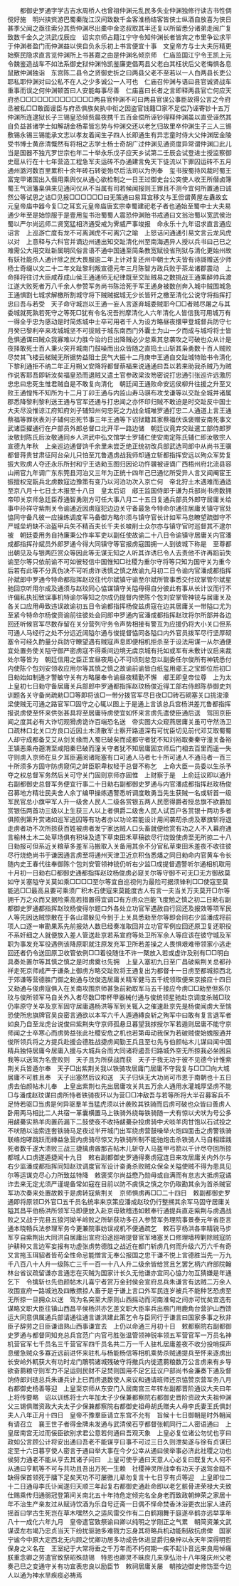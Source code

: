 <!-- { "loadSidebar": true } -->
　　都御史罗通字学古吉水周桥人也曾祖仲渊元乱民多失业仲渊独修行读古书性倜傥好施　明兴挟赀游巴蜀秦陇江汉间致数千金客淮杨结客皆侠士纵酒自放喜为侠日甚季父闻之亟往索分其赀仲渊尽出橐中金恣叔取其半还复以所留悉分诸弟走闽广复致数千金久之洪武戊辰应　诏实京师占籍江宁守令知仲渊长者皆宾之市里争讼求平于仲渊者盈门而仲渊益以侠自负永乐初上书言便宜十事　文皇帝方与士大夫厉精更始察民隐求直言览仲渊所上书甚嘉之由是仲渊名倾京师　仁庙监国江宁令王凯上元令魏鉴造战车不如法系御史狱仲渊怜凯鉴廉吏倡两县父老白其枉状后父老悔惧各息鼠散仲渊独诣　东宫陈二县令之贤御史折之曰两县父老不至若以一人白两县长吏公耶私耶仲渊对曰公私不在人之少多诚公一人可也　仁庙召仲渊与语曰县官诚贤战车重事而误之何仲渊顿首曰人安能每事尽善　仁庙喜曰长者之言即释两县官亡何应天府丞□□□□□□□□□□□□□两县官仲渊不可曰两县官误公事臣故得公言之今府丞被私□□敢面谩臣与府丞俱族矣执中衔之因盗官钱籍□家不足偿乃诬寄钞十五万仲渊所连逮狱长子三锡皇恐倾赀晨夜携千五百金偿所诬钞得释仲渊虽以直受诬然其自负益甚诸学士如解胡金杨辈皆忘势与仲渊交还以老乞归故里卒仲渊生子三人三锡敷锡永锡三锡能承文志以孝友着闻生子四人长即通生有异志童时侍大父仲渊居金陵受书博士黄彦清慨然有将相之志学士杨士奇胡广过仲渊见通资度异常谓仲渊口此儿当是国器不独亢罗世宗也年二十举永乐戊子应天乡试第二壬辰会试登进士授监察御史扈从行在十七年营造工程急军夫运砖不办通建言免天下徒流以下罪囚运砖不五月通州潞河数百里累积十余年砖石转徙殆尽后法司以为例奉　玺书按蜀持风裁时蜀王富宠甲诸国出入僣用乘舆仪从通心欲检制之一日王过御史台公突使人收王所僣卤簿蜀王气沮籓臬俱来见通问仪从不当属有司若候闻报则王罪且不测今宜何所置通曰诚然公等试思之诘□见报□□□□□□曰无策通曰易耳宜移文与王但谓黄屋左纛故玄元皇帝庙中器今复□之耳玄元皇帝庙唐玄宗幸蜀建祀老子者也通始至蜀中士大夫易通少年至是始惊服于是壹用玺书治蜀蜀人震恐仲渊贻书戒通曰文翁治蜀以宽武侯治蜀以严尔尚远师二贤宽猛相济通受戒为霁威严事竣报　命永乐十九年诏求直言通应诏言　上巡游亡度有龙不可离渊虎不可离穴之喻　上怒诘问通通引易文言云龙风虎以对　上意释与六科官并谪边州通出知交趾清化州至南海遇异人授以兵书曰己巳之难需公大用交趾新属明风俗言语不通中国通至简条教宽赋役省刑狱与清化更始州故有妖社能杀人通计除之民大畏服逾二年上计对复还州中朝士大夫皆有诗謌赠送少师杨士奇缀以文二十二年文趾黎利叛宣德元年三月陈智方政兵败于茶龙诸郡震动　上命择将往讨大臣咸荐成山侯王通通师无纪律既至交趾贼易之数挑战王通乘醉帅兵渡江遂大败死者万八千余人参赞军务尚书陈洽死于军王通身被数创奔入城中贼围城急王通惧割七城求解檄所割城守将下贼贼据城无少长皆歼之檄至清化公说守将指挥打忠曰吾与若受　天子命守城岂以王通一妄人言遂弃城委贼耶今□□者贼尽屠之与其委城就死孰若死守之等死□犹有令名况吾拊摩清化人六年清化人皆信我可用城万有一得全乎忠为感动是时简炼城中士卒可用者千人为设方略昼夜擐甲登城督兵防守七月癸巳黎利卒来攻城城坚不可拔贼于城东南西门外囊土为山一夕而成与城埒将士皆危惧通谋曰贼众我寡难以力胜今诒约日出降贼必少怠乘其怠袭攻之可破也众从计是夜择敢死士百人秉火突开城南门鼓噪而出众皆随之直捣土山斩其枭勇数十百人贼败尽焚其飞楼云梯贼无所据势益阻士民气大振十二月庚申王通自交趾城特贻书令清化下黎利通拒不纳二年正月朔乂安降将都督蔡福来说通通曰吾以若来助我杀贼乃为贼作说客耶吾即斩汝矣福皇恐而退贼又遣土官参政梁汝笏密说打忠通引张巡许远激厉忠忠曰忠死生惟君贼自是不敢复向清化　朝廷闻王通败命安远侯柳升往援之升至又败王通惶怖不知所为十二月丁卯王通与内监山寿马骐布攻戈谦等以交趾全城并诸属郡悉降黎利黎利送王通与官军还通与打忠闻之亦怀印归贼不敢迫是时交趾反中国士大夫尽没惟谅江府知府刘子辅知州何忠死之力战全城唯罗通打忠二人通道上言王通蔡福等罪状表刘子辅何忠死节事三年王通等下诏狱籍其家蔡福伏诛褒赠安南死事文武诸臣擢通行在户部员外郎总督口北开平一路边储　朝廷议竟弃交趾遣工部侍郎罗汝敬封陈氏后汝敬通同乡人洪武中弘文馆学士罗辅仁使安南定陈氏辅仁即汝敬宗人宣德九年秋　上亲巡边通督饷千余里未尝乏绝正统初改兵部武选司郎中从尚书王骥都督蒋贵甘肃征阿台朵儿只怕至兀鲁遇虏战我师却通立斩都指挥安远以殉众军势复振大败虏人夺还永乐所封和宁王诰勑玉图归因论功忤骥被诬谪广西梧州府北流县容山闸官九年调广东东筦县河泊又三年为正统十四年己巳通忆所受异人言又闻阉宦王振擅权宠翫兵北虏数寇边豫策有变乃以河泊功次入京亡何　帝北狩土木遇难而通适至京八月十七日土木报至十八日　皇太后诏　郕王监国侍郎于谦为兵部尚书虏数拥　帝叩关京师急廷臣荐通智勇刚方可任大事八月二十五日复通兵部员外郎守居庸关给事中孙祥守紫荆关令谕通近因虏寇犯边边关守备最急今特命尔通往居庸关镇守官处恊同守备凡彼一应操练调度军马备御方略尔须与镇守官长计如军马怠瞭望疏御守不严城垒坍缺不治盔甲兵矢不精百夫长千夫长唆削士众尔亦与镇守官时巡督其不逮尔被　朝廷委用务自持廉秉公作率军吏以副任使故谕二十八日令谕镇守居庸关内官潘成都指挥孙斌员外郎罗通今得大同镇守等官报虏寇围拥一人到彼城下称是　至尊都出朝见及与银两匹赏众等因此等无谋无知之人听其诈诱巳令人去责他不许再蹈前失谕至尔等只依前谕不可如彼轻信中国惟知□社稷为重尔守将等只知为国守关为重今后若有此等不分真伪决不可听虏诈诱慎之慎之故谕九月初二日令谕内官潘成都指挥孙斌郎中罗通今特命都指挥赵玟往代尔斌镇守谕至尔斌所管事悉交付玟掌管尔斌星驰回京听用尔成及通须与赵玟同心恊谋镇守关隘毋得自分彼此有事从长计议而行不许偏私执抝致误事机特谕尔等知之尔成仍提督内使陈个包刘安掌管神铳与居庸关及各关口应用毋致违误故谕初五日令谕都指挥杨俊兹虏寇在边其居庸关一带隘口尤为至紧今特命尔杨俊赍谕前往彼处会同郎中罗通内官潘成都指挥赵玟将尔所部并各边回还听候官军尽数存留在关分营列守务令声势相接有警互为应援仍将大小关口但系可通人马经行之处不分远近阔隘尔通与俊提督恊同各隘口内外官员拨军尽行坚厚砌塞令可经久酌量分兵防守瞭望遇有贼寇声息即便相机拒杀至于设法用谋一从尔通便宜处置务使关隘守御严密虏寇不得乘间边境无虞京城有托如或军有未敷计议启来裁处尔等皆为　朝廷信用之臣正宜昼夜用心不可顷刻怠忽以副委任尔俊所有神铳悉付内使陈个包刘安领收应用尔等其慎之慎之故谕前谕皆白纸玺用郕王之宝即位后初□日勑始如制通才警敏守关有方略屡奉令谕昼夜精勤不懈　郕王即皇帝位尊　上为太上皇初七日勑守备居庸关兵部郎中罗通都指挥赵玟杨俊近得工部右侍郎陈恭御史刘训题各关守备尚疏勑□□等即将该□一带分拨官军尽日夜□□砖石砌塞关口挑浚濠梁使贼无可通之路官军□固守之心辄以图上于是通上言该总兵宫杨洪差兀鲁都指挥报说虏使至怀来供张甚具将至居庸待虏使宜如怀来言虏先遣使臣通后送　驾回京臣闻之度其必有大诈切观猾虏诡诈百端恐名送　帝实图大众窥燕居庸关虽可守然汤卫口疏林口北关口方良口近因土木溃散军士察开路道深有可忧臣切见前代邓艾取蜀蜀人却守成都备艾艾从剑关缘而入蜀巳破矣而成都守者犹不知刘裕取秦秦守潼关备裕王镇恶乘舟遡渭至咸阳秦巳破而潼关守者犹不知居庸固京师后门相去百里而遥一失守则虏入京师在旦夕耳臣遍阅诸阨塞有口可通人马者七十所可通人不通马者一百三十所须多方固守防虏窥伺之衅臣职卑权轻于总督不称乞　上命大臣一员委以生杀予夺之权总督军务然后关可守关门固则京师亦固惟　上财察于是　上俞廷议即以通升右副都御史总督军务便宜行事二十日勑右副都御史罗通与内官潘成都指挥赵玫杨俊召募地方精壮民夫舍人余丁编甲操练遇警悉听调度敢勇当先生获贼一名或斩首一级军民官总小旗甲军人升一级舍人民人二级各赏银五两人民愿得爵者授总旗不欲爵加赏银伍两首功三级以上生获三人以上者俱爵二级舍人民人试百户各赏银十两功多者俱照例第升赏诸如巡军逃囚等有功者亦以功论若能设计用间袭刧杀虏及搴旗斩将退走虏者功不次所掠获百姓被虏者发宁家达贼人口头畜就便给赏有功之人不入幕府通言榆林土木二处草场俱有积垛及遗下草束田禾草稿欲尽行烧毁使虏至无所掠二十八日勑报可但系近关粮草多差军马搬取入关备用其余不分官私草束田禾差夜不收往彼尽行烧绝尚书于谦因通言虏至将通州天津卫近京积刍悉燔之同日勑命内官黄车令长随内史王春代往奉御陈个包刘安管领神铳仍听右少监□成提督遇警听尔通相机取用十月初一日勑右□都御史通都指挥赵玟杨俊虏必窥关尔等守御不可无□无方御敌莫如守关塞隘守关莫如乘□□□□至尔等宜自巡视何为最险可据须锋利□□使寇至莫能逃□□最高且要可乘须广积木石使寇来莫能度古人有言一夫当关万夫莫开□尔等拥千万之众而又据险乘高若措置得宜调□有方虏众岂能飞度勉之慎之初二日勑右副都御史罗通都指挥赵玟杨俊得尔题口外各处立功官军遇赦自行回还及报效等项军民人等先因达贼惊散在于各山潜躲见今到于上关具悉勑至尔等即会同右少监潘成将前项人口逐一审勘果系先前报効人数巳经奏准取回并立功官军例应回还原卫复还职役不系奸细之人就便放入差人管送赴京若系宣府等处卫所军余人等应该在彼守城及军职为事发充军役遇例该降原职就注原发充军卫所若差操之人畏惧艰难带领家小逃走回还者仍令送回原卫收管依例□□着役随住不许一槩放入若或虚诈及别有□□明白具奏处置尔等其慎之慎之是时虏奠乜先拥　上皇入塞初九日至广昌破紫荆关总都孙祥走死京师戒严于谦条上御虏方略交趾败将王通复出为都督十一日虏至都城掠西北于郊谦等营德胜门御之勑通与玟俊选居庸关精军健马五千统领取便来京接应十四日又勑通与俊虏寇俱入在关南攻围京师甚急前勑取军马五千接应今虏□□勑至但系尔玟与俊所领军马自关外入者尽数□带杯甲器械付通与俊统领星驰赴京调度杀贼□玟仍率原守关卒及京军固守居庸遇杨洪等军到关辄入之催速赴京先是杨俊闻虏大至惴恐使所忠旗牌官吴良密言通欲以本军六千人遁通縳良斩之殉军中曰敢有复言退军者如良乃自至龙虎台说俊曰紫荆失守京师孤悬旦暮望我捄授尔军若遁则居庸不能守京师闻之士卒寒心而虏势益张此社稷安危之机也若第毋动我保为若破贼俊始媿服通并俊所领兵将之方提兵赴援会德胜战捷虏闻勤王兵且至乜先与伯颜帖木儿谋曰闻中国精兵独恃居庸今居庸入援与大城兵合而大同诸将遏吾归路城外空无所掠我必坐困且我等以送驾为名壹败则　天子且为所获战而获　天子于我无功于彼不见德今计惟紫荆关兵皆遁尔奉　天子□出紫荆关我以铁骑攻居庸门居庸不守我复与□□□向大城居庸不可胜且奉　天子出塞然后议和送　天子归纵无大功尚可市恩于南朝也十五日虏去伯颜帖木儿奉　上皇出紫荆乜先出居庸攻关共五万余人通用水灌城厚坚虏不能□与潘成赵玟谋曰虏所恃者铁骑夜环以为营□□冲敌吾与若等所将大半召募客兵不足恃若驱□当虏是何异驱羣羊当猛虎须以计袭败其铁骑而后虏可破也众皆曰善虏人卧用两马相比二人共宿一革囊横置马上铁骑外绕每铁骑随一犬有惊以犬吠为号公多用鹾虆实熟羊肉置药漏下二鼓使夜不收持鹾虆杂投虏骑中犬啖羊肉甘饱以石试投之不吠随以油索连套铁骑马足夜过半开城门出军绕虏营鼓噪举火炮四面击之虏警铁骑联络炮哮跳跃而縳益急营内虏骑尽惊又为铁骑所制不能驰炮击杀铁骑人马自相蹂践死者数千遂大溃败三战三捷擒虏酋那吉帖木儿斩夺人马盔甲弓箭以千计尽夺回所掠都城人口虏遂遁捷闻十九日　敕右副都御史罗通得奏虏寇连日来攻居庸关内外尔与右少监潘成都指挥同知赵玟调度官军设计奋勇杀败贼众保全关隘使贼不得为患具见尔等运谋克尽心力所致兹特降　敕褒奖尔尚益懋乃勋毋或自满而有怠志大抵虏寇谲诈去来无定尤须严谨堤备常如寇在目前以防不虞慎之慎之尔仍取勘其余为首杀贼官军功次奏来处置故敕于是虏转寇紫荆关　京师惧虏再□□二十四日　敕副都御史罗通即将原领□外官□五千员名统率来京策应潘成赵玟仍行整搠其余军马固守居庸关隘其昌平伯杨洪所领军马即便放入赴京毋致稽违如敕奉行通提兵直走紫荆与虏遇战败之又战于完县五狼河拗羊岭败之所斩获功多召入参赞军务理院事景泰元年省臣言通本晓畅兵法参理军务今更兼院事妨误戎机不便通疏乞　敕石亨杨洪各率精锐马步军亨自紫荆出大同洪自居庸出宣府沿途廵哨提督官军堵塞关口修理墙榨剿除贼寇防护耕种又言边军妄报有功虚张虏势德胜之战近在都门斩虏几何而升级六万六千有奇又言拖玉珥貂者皆苟全性命忌能憎言无奉公报国之忠干谦不悦上言德胜当先一万九千八百八十人升一级陈亡三千一百一十八人升二级余皆给赏且乞罢乞柄六府部院翰林台省议疏留谦亦言通志在灭贼为国家计长久无他谦亦宜同心恊力勿互猜嫌是年通乞下　令擒斩乜先伯颜帖木儿喜宁者赏万金封侯会宣府总兵朱谦言有达贼二万余人攻围宣府一路城池及四散摽掠人畜于是于谦上言口外军民连岁被兵不能种艺恐虏至无所掠一旦拥众以送　驾为名突至大原则山西摇动而河南淮甸之间亦可忧矣宜选有谋略文职大臣往镇山西昌平侯杨洪亦乞差文职大臣率兵出鴈门用鹿角台营护山西馈运大同意俱属通兵部请通往通言谦洪建此策乞令与臣同行于谦言曰国家多事之秋非臣子辞劳之日臣谦谙熟山西事谦宜去　上仍以命通三月初十日　敕都察院右副都御史罗通与都督同知充总兵宫范广内官弓胜张温管领神锐率领五军营官军一万员名神机营官军七千员名三千营官军四千员名共二万一千人驻札居庸差夜不收分投哨探声息缓急贼众多寡近远前进怀来驻札与杨能杨信等相机乘势杀贼通提兵至怀来逐虏出长安岭外軏获大有功时龙门鵰鹗诸城残破守将撤兵内徙遗蒭粮数万公言虏来有乡导欲奋蒭粮守则军力不足运则民财不足焚则国用不足乞廷议户部尚书金濂奏下通及督饷侍郎刘琏总兵朱谦兵计上巳而虏退数使人来议和通请班师还京恊赞京营军务八月右都御史杨善等迎　上皇至京师从东安门入居南宫三年转左副都晋阶通议大夫曰年上将传要略　诏以训练将士六年加太子少保兼都察院右都御史晋阶资政大夫祖仲渊父三锡俱赠资政大夫太子少保兼都察院右都御史祖母胡氏赠夫人母李氏妻王氏俱封夫人八年正月十四日　皇帝不豫羣臣请立东宫不允有　旨候十七日御朝是时外朝闻有请召立　襄王世子者得金牌未发通与武清侯石亨都督张軏同行二人密语通曰　上皇居南宫无过而佞臣欲别求君公意若何通曰吾观天象　上皇必复位诸公勿忧也亨曰政如公言顾公计将安出通曰吾老不能谋亨曰事不可过三日久则泄矣遂与徐有贞谋巳定至十六日暮亨使人密言于通曰举大事在今夕公幸从通曰侯举事必济此社稷之功也侯努力通老不能从亨去其诸子问曰　上皇可使乎通曰天意人心必复曰既复大人何不从通曰亨軏等不可与共功且吾出万死一生赖　社稷神灵所战幸有功天子返驾金瓯不缺得保首领死于牗下足矣天功不可屡徼儿辈勿复言十七日亨有贞等迎　上皇即位二十二日通母李氏讣闻遂归天顺三年起复右都御史通赴命即以老乞骸骨进荣禄大夫致仕赐乘传归通弱冠登第间关南北五十年持危定倾完名全身老而致政朝绅荣之家居十年不治生产亲友过从赋诗饮酒为乐自号迂斋一日偶不怿命焚香沐浴更衣出家人进药摇首曰学古生死岂在草木嘿然久之适风雷交作有二白鹤翔舞于庭遂卒鹤亦远举享年八十一成化六年九月　皇帝遣官致祭谕曰卿以纯明之学刚正之气累　朝简资兼文武谋谟左右竭乃忠贞当天下纷扰驱驰多难戮力忘身其将略兵机动能制敌抗虏俾　国家宁谧今中原大定西北无内顾之忧卿功居多功成告休进显爵归桑梓以永天年深得明哲保身之义名在　王室纪于大常将垂之千万年而不朽何期一疾不起讣音远来良用悼痛朕重念卿之劳遣官致祭昭殊勋锡　特恩也卿灵不昧庶几来享弘治十八年隆庆州父老奏己巳之变通守关有功宜表忠良以励臣节　敕祠居庸关屡　朝按边御史修饬至今边人以通为神水旱疾疫必祷焉 
